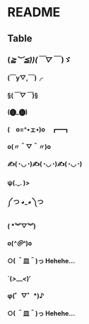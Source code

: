 # README
## Table
### (*≧︶≦))(￣▽￣* )ゞ
#### (￣y▽,￣)╭ 
#### §(*￣▽￣*)§
#### (⓿_⓿)
#### (　o=^•ェ•)o　┏━┓

#### o(〃＾▽＾〃)o
#### ✍(◔◡◔)✍(◔◡◔)✍(◔◡◔)
#### ψ(._. )>
#### ༼ つ ◕_◕ ༽つ
#### ( *︾▽︾)
#### o(*^＠^*)o
#### ○( ＾皿＾)っ Hehehe…
#### `(*>﹏<*)′
#### φ(゜▽゜*)♪
#### ○( ＾皿＾)っ Hehehe…
####
####
####
####
####

####
####
####
####
####
####
####
####
####
####
####
####
####
####
####
####
####
####
####
####
